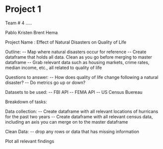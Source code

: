 # Project 1
Team # 4 .....

Pablo
Kristen
Brent
Hema


Project Name : Effect of Natural Disasters on Quality of Life

Outline: 
  -- Map where natural disasters occur for reference
  -- Create dataframe that holds all data. Clean as you go before merging to master dataframe
  -- Grab relevant data such as housing markets, crime rates, median income, etc., all related to quality of life
 
 
Questions to answer: 
  -- How does quality of life change following a natural disaster?
  -- Do metrics go up or down?
  
Datasets to be used: 
  -- FBI API
  -- FEMA API
  -- US Census Buereau


Breakdown of tasks:

Data collection: 
  -- Create dataframe with all relevant locations of hurricans for the past two years
  -- Create dataframe with all relevant census data, including an axis you can merge on to the master dataframe

Clean Data:
  -- drop any rows or data that has missing information
  
Plot all relevant findings

